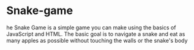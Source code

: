 # Snake-game
he Snake Game is a simple game you can make using the basics of JavaScript and HTML. The basic goal is to navigate a snake and eat as many apples as possible without touching the walls or the snake's body
